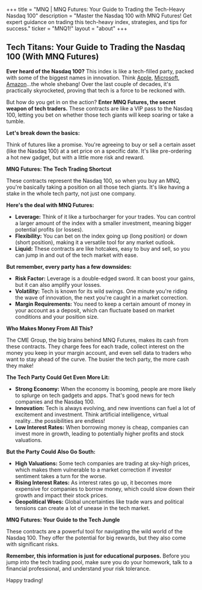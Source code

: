 +++
title = "MNQ |  MNQ Futures: Your Guide to Trading the Tech-Heavy Nasdaq 100"
description = "Master the Nasdaq 100 with MNQ Futures! Get expert guidance on trading this tech-heavy index, strategies, and tips for success."
ticker = "MNQ1!"
layout = "about"
+++

        


## Tech Titans: Your Guide to Trading the Nasdaq 100 (With MNQ Futures)

**Ever heard of the Nasdaq 100?** This index is like a tech-filled party, packed with some of the biggest names in innovation.  Think [Apple](/stocks/aapl/), [Microsoft](/stocks/msft/), [Amazon](/stocks/amzn/)...the whole shebang! Over the last couple of decades, it's practically skyrocketed, proving that tech is a force to be reckoned with.  

But how do you get in on the action? **Enter MNQ Futures, the secret weapon of tech traders.** These contracts are like a VIP pass to the Nasdaq 100, letting you bet on whether those tech giants will keep soaring or take a tumble.

**Let's break down the basics:**

Think of futures like a promise. You're agreeing to buy or sell a certain asset (like the Nasdaq 100) at a set price on a specific date. It's like pre-ordering a hot new gadget, but with a little more risk and reward.

**MNQ Futures: The Tech Trading Shortcut**

These contracts represent the Nasdaq 100, so when you buy an MNQ, you're basically taking a position on all those tech giants.  It's like having a stake in the whole tech party, not just one company.

**Here's the deal with MNQ Futures:**

* **Leverage:** Think of it like a turbocharger for your trades. You can control a larger amount of the index with a smaller investment, meaning bigger potential profits (or losses). 
* **Flexibility:**  You can bet on the index going up (long position) or down (short position), making it a versatile tool for any market outlook.
* **Liquid:**  These contracts are like hotcakes, easy to buy and sell, so you can jump in and out of the tech market with ease.

**But remember, every party has a few downsides:**

* **Risk Factor:** Leverage is a double-edged sword. It can boost your gains, but it can also amplify your losses. 
* **Volatility:** Tech is known for its wild swings. One minute you're riding the wave of innovation, the next you're caught in a market correction. 
* **Margin Requirements:** You need to keep a certain amount of money in your account as a deposit, which can fluctuate based on market conditions and your position size.

**Who Makes Money From All This?**

The CME Group, the big brains behind MNQ Futures, makes its cash from these contracts.  They charge fees for each trade, collect interest on the money you keep in your margin account, and even sell data to traders who want to stay ahead of the curve.  The busier the tech party, the more cash they make!

**The Tech Party Could Get Even More Lit:**

* **Strong Economy:**  When the economy is booming, people are more likely to splurge on tech gadgets and apps. That's good news for tech companies and the Nasdaq 100.
* **Innovation:**  Tech is always evolving, and new inventions can fuel a lot of excitement and investment. Think artificial intelligence, virtual reality...the possibilities are endless!
* **Low Interest Rates:**  When borrowing money is cheap, companies can invest more in growth, leading to potentially higher profits and stock valuations. 

**But the Party Could Also Go South:**

* **High Valuations:**  Some tech companies are trading at sky-high prices, which makes them vulnerable to a market correction if investor sentiment takes a turn for the worse.
* **Rising Interest Rates:**  As interest rates go up, it becomes more expensive for companies to borrow money, which could slow down their growth and impact their stock prices. 
* **Geopolitical Woes:**  Global uncertainties like trade wars and political tensions can create a lot of unease in the tech market. 

**MNQ Futures: Your Guide to the Tech Jungle**

These contracts are a powerful tool for navigating the wild world of the Nasdaq 100. They offer the potential for big rewards, but they also come with significant risks. 

**Remember, this information is just for educational purposes.**  Before you jump into the tech trading pool, make sure you do your homework, talk to a financial professional, and understand your risk tolerance. 

Happy trading! 

        